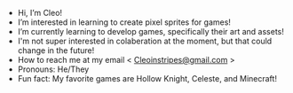 -  Hi, I’m Cleo!
-   I’m interested in learning to create pixel sprites for games!
-  I’m currently learning to develop games, specifically their art and assets!
- I'm not super interested in colaberation at the moment, but that could change in the future!
-  How to reach me at my email < Cleoinstripes@gmail.com >
-  Pronouns: He/They
-  Fun fact: My favorite games are Hollow Knight, Celeste, and Minecraft!
